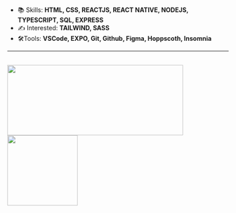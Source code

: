 - 📚 Skills: **HTML, CSS, REACTJS, REACT NATIVE, NODEJS, TYPESCRIPT, SQL, EXPRESS**    
- ✍ Interested: **TAILWIND, SASS**
- 🛠️Tools: **VSCode, EXPO, Git, Github, Figma, Hoppscoth, Insomnia**
<HR> 
   <br>
   <div>
<img height="160em" width="400px" src="https://github-readme-stats.vercel.app/api/top-langs/?username=miguelsantos1&layout=compact&langs_count=7&theme=ocean_dark"/>
      <img height="160em" src="https://github-readme-stats.vercel.app/api?username=miguelsantos1&theme=ocean_dark&show_icons=true"/>
</div>

  


   

